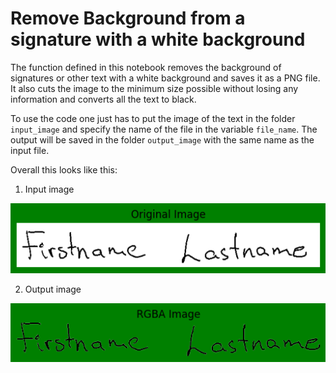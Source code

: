 # Remove Background from a signature with a white background

The function defined in this notebook removes the background of signatures or other text with a white background and saves it as a PNG file. It also cuts the image to the minimum size possible without losing any information and converts all the text to black.

To use the code one just has to put the image of the text in the folder ```input_image``` and specify the name of the file in the variable ```file_name```. The output will be saved in the folder ```output_image``` with the same name as the input file.

Overall this looks like this:
1. Input image

![Input Image](example_images/input_image.png)

2. Output image

![Output Image](example_images/output_image.png)


